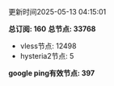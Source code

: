 更新时间2025-05-13 04:15:01

**总订阅: 160**
**总节点: 33768**
- vless节点: 12498
- hysteria2节点: 5

**google ping有效节点: 397**
